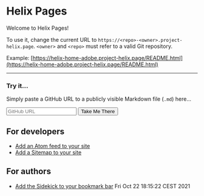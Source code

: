 # Helix Pages

Welcome to Helix Pages!

To use it, change the current URL to `https://<repo>-<owner>.project-helix.page`.
`<owner>` and `<repo>` must refer to a valid Git repository.

Example: [https://helix-home-adobe.project-helix.page/README.html](https://helix-home-adobe.project-helix.page/README.html)

---

### Try it...
Simply paste a GitHub URL to a publicly visible Markdown file (`.md`) here...

<script>

function splitURL() {
    const giturl = document.getElementById('giturl').value;
    const resegs = /(?<!\?.+)(?<=\/)[\w-\.]+(?=[/\r\n?]|$)/g;
    const segments = [...giturl.matchAll(resegs)];
    const path = giturl.substr(segments[4].index + segments[4][0].length);
    return ({ "user": segments[1][0], "repo": segments[2][0], "branch": segments[4][0], "path": path});
}

function change() {
    const alertElem = document.getElementById('alert');
    const alert=checkURL();

    if (alert) {
        alertElem.innerHTML = alert;
        alertElem.style = '';
    }  else {
        alertElem.style = 'display: none';
    }
}

function checkURL() {
    let c;

    try {
        c = splitURL();
    } catch (e) {
        return ('URL needs be a valid GitHub URL');
    }
    
    if (!c.path.endsWith(`.md`)) return ('URL needs to end in \'.md\'');
    if (c.repo.indexOf('.')>=0) return('Repository name cannot contain a \'.\'');
    if (c.user.indexOf('.')>=0) return('User name cannot contain a \'.\'');
    if (c.branch.indexOf('.')>=0) return('Branch cannot contain a \'.\'');
}

function takeMeThere() {
    if (checkURL()) {
      return;
    }
    const c = splitURL();
    let separator = '-';

    const pathstub = c.path.substr(0, c.path.length - 3);
    if (c.user.indexOf('-') >= 0 || c.branch !== 'master') {
        separator = '--';
    }
    const branchprefix = (c.branch === 'master' ? '' : c.branch + separator);
    const url = `https://${branchprefix}${c.repo}${separator}${c.user}.project-helix.page${pathstub}.html`;
    window.location = url;
}
</script>
<input onkeyup="change()" type="text" id="giturl" aria-label="Github URL" placeholder="GitHub URL"></input>
<span id="alert" class="alert" style="display:none"></span>
<button id="takemethere" onclick="takeMeThere()">Take Me There</button>

## For developers

- [Add an Atom feed to your site](docs/feed.md)
- [Add a Sitemap to your site](docs/sitemap.md)

## For authors

- [Add the Sidekick to your bookmark bar](tools/sidekick/)
Fri Oct 22 18:15:22 CEST 2021
